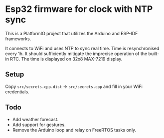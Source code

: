 # Esp32 firmware for clock with NTP sync

This is a PlatformIO project that utilizes the Arduino and ESP-IDF frameworks.

It connects to WiFi and uses NTP to sync real time.
Time is resynchronised every 1h.
It should sufficiently mitigate the imprecise operation of the built-in RTC.
The time is displayed on 32x8 MAX-7219 display.

## Setup

Copy `src/secrets.cpp.dist` → `src/secrets.cpp` and fill in your WiFi credentials.

## Todo

- Add weather forecast.
- Add support for gestures.
- Remove the Arduino loop and relay on FreeRTOS tasks only.